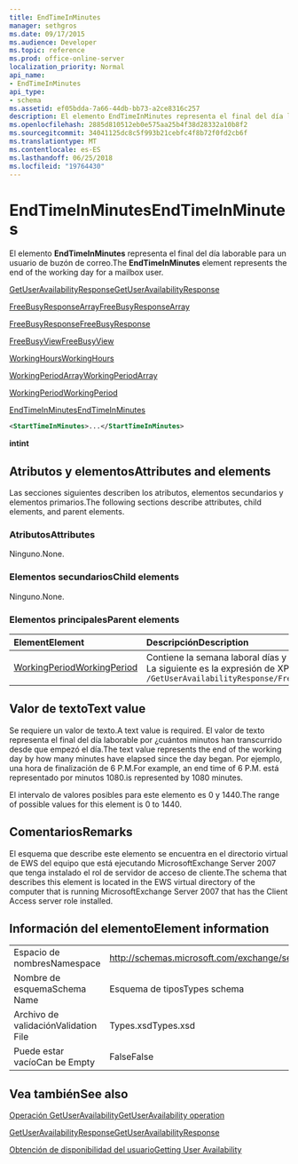 ```yaml
---
title: EndTimeInMinutes
manager: sethgros
ms.date: 09/17/2015
ms.audience: Developer
ms.topic: reference
ms.prod: office-online-server
localization_priority: Normal
api_name:
- EndTimeInMinutes
api_type:
- schema
ms.assetid: ef05bdda-7a66-44db-bb73-a2ce8316c257
description: El elemento EndTimeInMinutes representa el final del día laborable para un usuario de buzón de correo.
ms.openlocfilehash: 2885d810512eb0e575aa25b4f38d28332a10b8f2
ms.sourcegitcommit: 34041125dc8c5f993b21cebfc4f8b72f0fd2cb6f
ms.translationtype: MT
ms.contentlocale: es-ES
ms.lasthandoff: 06/25/2018
ms.locfileid: "19764430"
---
```

# <a name="endtimeinminutes"></a><span data-ttu-id="f0bab-103">EndTimeInMinutes</span><span class="sxs-lookup"><span data-stu-id="f0bab-103">EndTimeInMinutes</span></span>

<span data-ttu-id="f0bab-104">El elemento **EndTimeInMinutes** representa el final del día laborable para un usuario de buzón de correo.</span><span class="sxs-lookup"><span data-stu-id="f0bab-104">The **EndTimeInMinutes** element represents the end of the working day for a mailbox user.</span></span> 
  
[<span data-ttu-id="f0bab-105">GetUserAvailabilityResponse</span><span class="sxs-lookup"><span data-stu-id="f0bab-105">GetUserAvailabilityResponse</span></span>](getuseravailabilityresponse.md)
  
[<span data-ttu-id="f0bab-106">FreeBusyResponseArray</span><span class="sxs-lookup"><span data-stu-id="f0bab-106">FreeBusyResponseArray</span></span>](freebusyresponsearray.md)
  
[<span data-ttu-id="f0bab-107">FreeBusyResponse</span><span class="sxs-lookup"><span data-stu-id="f0bab-107">FreeBusyResponse</span></span>](freebusyresponse.md)
  
[<span data-ttu-id="f0bab-108">FreeBusyView</span><span class="sxs-lookup"><span data-stu-id="f0bab-108">FreeBusyView</span></span>](freebusyview.md)
  
[<span data-ttu-id="f0bab-109">WorkingHours</span><span class="sxs-lookup"><span data-stu-id="f0bab-109">WorkingHours</span></span>](workinghours-ex15websvcsotherref.md)
  
[<span data-ttu-id="f0bab-110">WorkingPeriodArray</span><span class="sxs-lookup"><span data-stu-id="f0bab-110">WorkingPeriodArray</span></span>](workingperiodarray.md)
  
[<span data-ttu-id="f0bab-111">WorkingPeriod</span><span class="sxs-lookup"><span data-stu-id="f0bab-111">WorkingPeriod</span></span>](workingperiod.md)
  
[<span data-ttu-id="f0bab-112">EndTimeInMinutes</span><span class="sxs-lookup"><span data-stu-id="f0bab-112">EndTimeInMinutes</span></span>](endtimeinminutes.md)
  
```xml
<StartTimeInMinutes>...</StartTimeInMinutes>
```

 <span data-ttu-id="f0bab-113">**int**</span><span class="sxs-lookup"><span data-stu-id="f0bab-113">**int**</span></span>
## <a name="attributes-and-elements"></a><span data-ttu-id="f0bab-114">Atributos y elementos</span><span class="sxs-lookup"><span data-stu-id="f0bab-114">Attributes and elements</span></span>

<span data-ttu-id="f0bab-115">Las secciones siguientes describen los atributos, elementos secundarios y elementos primarios.</span><span class="sxs-lookup"><span data-stu-id="f0bab-115">The following sections describe attributes, child elements, and parent elements.</span></span>
  
### <a name="attributes"></a><span data-ttu-id="f0bab-116">Atributos</span><span class="sxs-lookup"><span data-stu-id="f0bab-116">Attributes</span></span>

<span data-ttu-id="f0bab-117">Ninguno.</span><span class="sxs-lookup"><span data-stu-id="f0bab-117">None.</span></span>
  
### <a name="child-elements"></a><span data-ttu-id="f0bab-118">Elementos secundarios</span><span class="sxs-lookup"><span data-stu-id="f0bab-118">Child elements</span></span>

<span data-ttu-id="f0bab-119">Ninguno.</span><span class="sxs-lookup"><span data-stu-id="f0bab-119">None.</span></span>
  
### <a name="parent-elements"></a><span data-ttu-id="f0bab-120">Elementos principales</span><span class="sxs-lookup"><span data-stu-id="f0bab-120">Parent elements</span></span>

|<span data-ttu-id="f0bab-121">**Element**</span><span class="sxs-lookup"><span data-stu-id="f0bab-121">**Element**</span></span>|<span data-ttu-id="f0bab-122">**Descripción**</span><span class="sxs-lookup"><span data-stu-id="f0bab-122">**Description**</span></span>|
|:-----|:-----|
|[<span data-ttu-id="f0bab-123">WorkingPeriod</span><span class="sxs-lookup"><span data-stu-id="f0bab-123">WorkingPeriod</span></span>](workingperiod.md) <br/> |<span data-ttu-id="f0bab-124">Contiene la semana laboral días y las horas del usuario de buzón de correo.</span><span class="sxs-lookup"><span data-stu-id="f0bab-124">Contains the work week days and hours of the mailbox user.</span></span>  <br/> <span data-ttu-id="f0bab-125">La siguiente es la expresión de XPath para este elemento:</span><span class="sxs-lookup"><span data-stu-id="f0bab-125">The following is the XPath expression to this element:</span></span>  <br/>  `/GetUserAvailabilityResponse/FreeBusyResponseArray/FreeBusyResponse/FreeBusyView/WorkingHours/WorkingPeriodArray/WorkingPeriod[i]` <br/> |
   
## <a name="text-value"></a><span data-ttu-id="f0bab-126">Valor de texto</span><span class="sxs-lookup"><span data-stu-id="f0bab-126">Text value</span></span>

<span data-ttu-id="f0bab-127">Se requiere un valor de texto.</span><span class="sxs-lookup"><span data-stu-id="f0bab-127">A text value is required.</span></span> <span data-ttu-id="f0bab-128">El valor de texto representa el final del día laborable por ¿cuántos minutos han transcurrido desde que empezó el día.</span><span class="sxs-lookup"><span data-stu-id="f0bab-128">The text value represents the end of the working day by how many minutes have elapsed since the day began.</span></span> <span data-ttu-id="f0bab-129">Por ejemplo, una hora de finalización de 6 P.M.</span><span class="sxs-lookup"><span data-stu-id="f0bab-129">For example, an end time of 6 P.M.</span></span> <span data-ttu-id="f0bab-130">está representado por minutos 1080.</span><span class="sxs-lookup"><span data-stu-id="f0bab-130">is represented by 1080 minutes.</span></span>
  
<span data-ttu-id="f0bab-131">El intervalo de valores posibles para este elemento es 0 y 1440.</span><span class="sxs-lookup"><span data-stu-id="f0bab-131">The range of possible values for this element is 0 to 1440.</span></span>
  
## <a name="remarks"></a><span data-ttu-id="f0bab-132">Comentarios</span><span class="sxs-lookup"><span data-stu-id="f0bab-132">Remarks</span></span>

<span data-ttu-id="f0bab-133">El esquema que describe este elemento se encuentra en el directorio virtual de EWS del equipo que está ejecutando MicrosoftExchange Server 2007 que tenga instalado el rol de servidor de acceso de cliente.</span><span class="sxs-lookup"><span data-stu-id="f0bab-133">The schema that describes this element is located in the EWS virtual directory of the computer that is running MicrosoftExchange Server 2007 that has the Client Access server role installed.</span></span>
  
## <a name="element-information"></a><span data-ttu-id="f0bab-134">Información del elemento</span><span class="sxs-lookup"><span data-stu-id="f0bab-134">Element information</span></span>

|||
|:-----|:-----|
|<span data-ttu-id="f0bab-135">Espacio de nombres</span><span class="sxs-lookup"><span data-stu-id="f0bab-135">Namespace</span></span>  <br/> |http://schemas.microsoft.com/exchange/services/2006/types  <br/> |
|<span data-ttu-id="f0bab-136">Nombre de esquema</span><span class="sxs-lookup"><span data-stu-id="f0bab-136">Schema Name</span></span>  <br/> |<span data-ttu-id="f0bab-137">Esquema de tipos</span><span class="sxs-lookup"><span data-stu-id="f0bab-137">Types schema</span></span>  <br/> |
|<span data-ttu-id="f0bab-138">Archivo de validación</span><span class="sxs-lookup"><span data-stu-id="f0bab-138">Validation File</span></span>  <br/> |<span data-ttu-id="f0bab-139">Types.xsd</span><span class="sxs-lookup"><span data-stu-id="f0bab-139">Types.xsd</span></span>  <br/> |
|<span data-ttu-id="f0bab-140">Puede estar vacío</span><span class="sxs-lookup"><span data-stu-id="f0bab-140">Can be Empty</span></span>  <br/> |<span data-ttu-id="f0bab-141">False</span><span class="sxs-lookup"><span data-stu-id="f0bab-141">False</span></span>  <br/> |
   
## <a name="see-also"></a><span data-ttu-id="f0bab-142">Vea también</span><span class="sxs-lookup"><span data-stu-id="f0bab-142">See also</span></span>



[<span data-ttu-id="f0bab-143">Operación GetUserAvailability</span><span class="sxs-lookup"><span data-stu-id="f0bab-143">GetUserAvailability operation</span></span>](getuseravailability-operation.md)
  
[<span data-ttu-id="f0bab-144">GetUserAvailabilityResponse</span><span class="sxs-lookup"><span data-stu-id="f0bab-144">GetUserAvailabilityResponse</span></span>](getuseravailabilityresponse.md)


[<span data-ttu-id="f0bab-145">Obtención de disponibilidad del usuario</span><span class="sxs-lookup"><span data-stu-id="f0bab-145">Getting User Availability</span></span>](http://msdn.microsoft.com/library/d4133fcb-9b0f-4e6b-aadf-a389da83516a%28Office.15%29.aspx)

